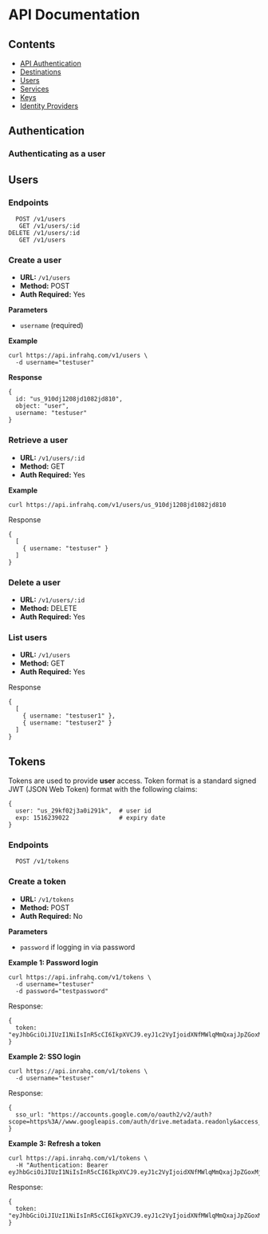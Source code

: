 # API Documentation

## Contents

- [API Authentication](#authentication)
- [Destinations](#destinations)
- [Users](#users)
- [Services](#services)
- [Keys](#keys)
- [Identity Providers](#identity_providers)

## Authentication

### Authenticating as a user


## Users

### Endpoints

```
  POST /v1/users
   GET /v1/users/:id
DELETE /v1/users/:id
   GET /v1/users
```

### Create a user

* **URL:** `/v1/users`
* **Method:** POST
* **Auth Required:** Yes

**Parameters**

* `username` (required)

**Example**

```
curl https://api.infrahq.com/v1/users \
  -d username="testuser"
```

**Response**

```
{
  id: "us_910dj1208jd1082jd810",
  object: "user",
  username: "testuser"
}
```

### Retrieve a user

* **URL:** `/v1/users/:id`
* **Method:** GET
* **Auth Required:** Yes

**Example**

```
curl https://api.infrahq.com/v1/users/us_910dj1208jd1082jd810
```

Response

```
{
  [
    { username: "testuser" }
  ]
}
```


### Delete a user

* **URL:** `/v1/users/:id`
* **Method:** DELETE
* **Auth Required:** Yes

### List users

* **URL:** `/v1/users`
* **Method:** GET
* **Auth Required:** Yes

Response

```
{
  [
    { username: "testuser1" },
    { username: "testuser2" }
  ]
}
```

## Tokens

Tokens are used to provide **user** access. Token format is a standard signed JWT (JSON Web Token) format with the following claims:

```
{
  user: "us_29kf02j3a0i291k",  # user id
  exp: 1516239022              # expiry date
}
```

### Endpoints

```
  POST /v1/tokens
```

### Create a token
* **URL:** `/v1/tokens`
* **Method:** POST
* **Auth Required:** No

**Parameters**

* `password` if logging in via password

**Example 1: Password login**

```
curl https://api.infrahq.com/v1/tokens \
  -d username="testuser"
  -d password="testpassword"
```

Response:
```
{
  token: "eyJhbGciOiJIUzI1NiIsInR5cCI6IkpXVCJ9.eyJ1c2VyIjoidXNfMWlqMmQxajJpZGoxMjkiLCJleHAiOjE1MTYyMzkwMjJ9.qmUwklTyKkE6uFpVylNdQc6NLpjcqxsiH7uYPBA_c6E"
}
```

**Example 2: SSO login**

```
curl https://api.inrahq.com/v1/tokens \
  -d username="testuser"
```

Response:
```
{
  sso_url: "https://accounts.google.com/o/oauth2/v2/auth?scope=https%3A//www.googleapis.com/auth/drive.metadata.readonly&access_type=offline&include_granted_scopes=true&response_type=code&state=state_parameter_passthrough_value&redirect_uri=https%3A//oauth2.example.com/code&client_id=client_id"
}
```

**Example 3: Refresh a token**

```
curl https://api.inrahq.com/v1/tokens \
  -H "Authentication: Bearer eyJhbGciOiJIUzI1NiIsInR5cCI6IkpXVCJ9.eyJ1c2VyIjoidXNfMWlqMmQxajJpZGoxMjkiLCJleHAiOjE1MTYyMzkwMjJ9.qmUwklTyKkE6uFpVylNdQc6NLpjcqxsiH7uYPBA_c6E"
```

Response:
```
{
  token: "eyJhbGciOiJIUzI1NiIsInR5cCI6IkpXVCJ9.eyJ1c2VyIjoidXNfMWlqMmQxajJpZGoxMjkiLCJleHAiOjE1MTYyNDAxOTJ9.oNdZ_Yh5tdCuovzggdjbuqf6CWttiOoMzbiojU0B76Q"
}
```
